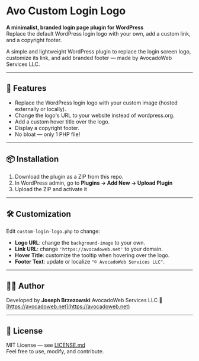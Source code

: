 # Avo Custom Login Logo

**A minimalist, branded login page plugin for WordPress**  
Replace the default WordPress login logo with your own, add a custom link, and a copyright footer.

A simple and lightweight WordPress plugin to replace the login screen logo, customize its link, and add branded footer — made by AvocadoWeb Services LLC.

---

## 🔧 Features
- Replace the WordPress login logo with your custom image (hosted externally or locally).
- Change the logo's URL to your website instead of wordpress.org.
- Add a custom hover title over the logo.
- Display a copyright footer.
- No bloat — only 1 PHP file!

---

## 📦 Installation

1. Download the plugin as a ZIP from this repo.
2. In WordPress admin, go to **Plugins → Add New → Upload Plugin**  
3. Upload the ZIP and activate it

---

## 🛠️ Customization

Edit `custom-login-logo.php` to change:
- **Logo URL**: change the `background-image` to your own.
- **Link URL**: change `'https://avocadoweb.net'` to your domain.
- **Hover Title**: customize the tooltip when hovering over the logo.
- **Footer Text**: update or localize `"© AvocadoWeb Services LLC"`.

---

## 🧑‍💻 Author

Developed by **Joseph Brzezowski** 
AvocadoWeb Services LLC
🔗 [https://avocadoweb.net](https://avocadoweb.net)

---

## 📄 License

MIT License — see [LICENSE.md](LICENSE.md)  
Feel free to use, modify, and contribute.

